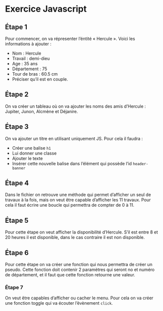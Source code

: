 # Exercice Javascript


## Étape 1

Pour commencer, on va répresenter l’éntité « Hercule ».
Voici les informations à ajouter :
-	Nom : Hercule
-	Travail : demi-dieu
-	Age : 35 ans
-	Département : 75
-	Tour de bras : 60.5 cm
-	Préciser qu’il est en couple.


## Étape 2

On va créer un tableau où on va ajouter les noms des amis d’Hercule : Jupiter, Junon, Alcmène et Déjanire.


## Étape 3

On va ajouter un titre en utilisant uniquement JS. 
Pour cela il faudra : 
-	Créer une balise `h1`
-	Lui donner une classe
-	Ajouter le texte
-	Insérer cette nouvelle balise dans l’élément qui possède l’id `header-banner`


## Étape 4

Dans le fichier on retrouve une méthode qui permet d’afficher un seul de travaux à la fois, mais on veut être capable d’afficher les 11 travaux. Pour cela il faut écrire une boucle qui permettra de compter de 0 à 11.


## Étape 5

Pour cette étape on veut afficher la disponibilité d’Hercule.
S’il est entre 8 et 20 heures il est disponible, dans le cas contraire il est non disponible.


## Étape 6

Pour cette étape on va créer une fonction qui nous permettra de créer un pseudo.
Cette fonction doit contenir 2 paramètres qui seront no et numéro de département, et il faut que cette fonction retourne une valeur.


### Étape 7

On veut être capables d’afficher ou cacher le menu.
Pour cela on va créer une fonction toggle qui va écouter l’évènement `click`.
